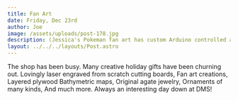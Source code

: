```yaml
---
title: Fan Art
date: Friday, Dec 23rd
author: Joe
image: /assets/uploads/post-178.jpg
description: (Jessica's Pokeman fan art has custom Arduino controlled animated lighting!)
layout: ../../../layouts/Post.astro
---
```


The shop has been busy.  Many creative holiday gifts have been churning out.  Lovingly laser engraved from scratch cutting boards, Fan art creations, Layered plywood Bathymetric maps, Original agate jewelry, Ornaments of many kinds,  And much more.  Always an interesting day down at DMS!
